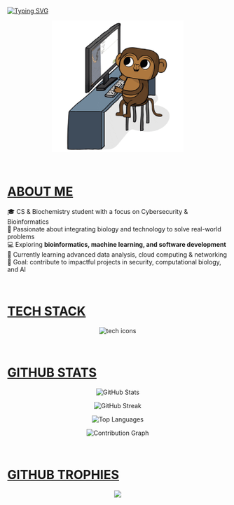 <!-- Typing SVG -->
[![Typing SVG](https://readme-typing-svg.herokuapp.com?font=Fira+Code&size=28&pause=1000&color=000000&width=800&lines=Hey+there%2C+I'm+Kingsley+welcome+to+my%0AGithub)](https://git.io/typing-svg)

<p align="center">
  <img src="https://github.com/Kingsleyxelo/Typing-mokey-gif/raw/main/giphy.gif" alt="Typing Monkey GIF" width="300"/>
</p>


<p align="center">
  <img src="https://raw.githubusercontent.com/andreasbm/readme/master/assets/lines/rainbow.png" width="100%" height="4px" />
</p>

# <u>ABOUT ME</u>
🎓 CS & Biochemistry student with a focus on Cybersecurity & Bioinformatics<br>
🧬 Passionate about integrating biology and technology to solve real-world problems<br>
💻 Exploring <b>bioinformatics, machine learning, and software development</b><br>
🌱 Currently learning advanced data analysis, cloud computing & networking<br>
🎯 Goal: contribute to impactful projects in security, computational biology, and AI
</p>

<p align="center">
  <img src="https://raw.githubusercontent.com/andreasbm/readme/master/assets/lines/rainbow.png" width="100%" height="4px" />
</p>

# <u>TECH STACK</u>
<p align="center">
  <img src="https://skillicons.dev/icons?i=cpp,java,python,html,git,github,docker,postman,powershell" alt="tech icons"/>
</p>

<p align="center">
  <img src="https://raw.githubusercontent.com/andreasbm/readme/master/assets/lines/rainbow.png" width="100%" height="4px" />
</p>

# <u>GITHUB STATS</u>

<p align="center">
  <img src="https://github-readme-stats.vercel.app/api?username=Kingsleyxelo&show_icons=true&count_private=true&hide_border=true&theme=radical" alt="GitHub Stats" />
</p>

<p align="center">
  <img src="https://github-readme-streak-stats.herokuapp.com/?user=Kingsleyxelo&theme=radical&hide_border=true" alt="GitHub Streak" />
</p>

<p align="center">
  <img src="https://github-readme-stats.vercel.app/api/top-langs/?username=Kingsleyxelo&langs_count=10&layout=compact&hide_border=true&theme=radical" alt="Top Languages" />
</p>

<p align="center">
  <img src="https://github-readme-activity-graph.vercel.app/graph?username=Kingsleyxelo&theme=radical" alt="Contribution Graph" />
</p>

<p align="center">
  <img src="https://raw.githubusercontent.com/andreasbm/readme/master/assets/lines/rainbow.png" width="100%" height="4px" />
</p>


# <u>GITHUB TROPHIES</u>
<p align="center">
  <img src="https://github-profile-trophy.vercel.app/?username=Kingsleyxelo&theme=radical&no-frame=false&no-bg=false&margin-w=4" width="800" />
</p>
